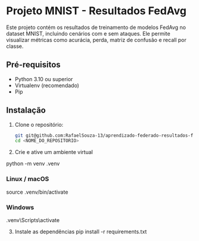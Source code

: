 # Projeto MNIST - Resultados FedAvg
Este projeto contém os resultados de treinamento de modelos FedAvg no dataset MNIST, incluindo cenários com e sem ataques. Ele permite visualizar métricas como acurácia, perda, matriz de confusão e recall por classe.
## Pré-requisitos

- Python 3.10 ou superior
- Virtualenv (recomendado)
- Pip

## Instalação

1. Clone o repositório:

    ```bash
    git git@github.com:RafaelSouza-13/aprendizado-federado-resultados-finais.git
    cd <NOME_DO_REPOSITORIO>

2. Crie e ative um ambiente virtual

python -m venv .venv
### Linux / macOS
source .venv/bin/activate
### Windows
.venv\Scripts\activate

3. Instale as dependências
pip install -r requirements.txt